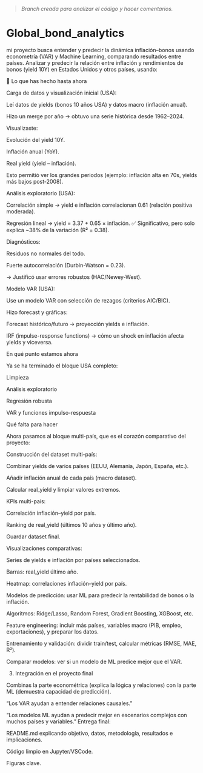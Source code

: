 > *Branch creada para analizar el código y hacer comentarios.*

# Global_bond_analytics
mi proyecto busca entender y predecir la dinámica inflación–bonos usando econometría (VAR) y Machine Learning, comparando resultados entre países.
Analizar y predecir la relación entre inflación y rendimientos de bonos (yield 10Y) en Estados Unidos y otros países, usando:

🔹 Lo que has hecho hasta ahora

Carga de datos y visualización inicial (USA):

Leí datos de yields (bonos 10 años USA) y datos macro (inflación anual).

Hizo un merge por año → obtuvo una serie histórica desde 1962–2024.

Visualizaste:

Evolución del yield 10Y.

Inflación anual (YoY).

Real yield (yield – inflación).

Esto permitió ver los grandes periodos (ejemplo: inflación alta en 70s, yields más bajos post-2008).

Análisis exploratorio (USA):

Correlación simple → yield e inflación correlacionan 0.61 (relación positiva moderada).

Regresión lineal → yield = 3.37 + 0.65 × inflación.
✅ Significativo, pero solo explica ~38% de la variación (R² = 0.38).

Diagnósticos:

Residuos no normales del todo.

Fuerte autocorrelación (Durbin-Watson = 0.23).

→ Justificó usar errores robustos (HAC/Newey-West).

Modelo VAR (USA):

Use un modelo VAR con selección de rezagos (criterios AIC/BIC).

Hizo forecast y gráficas:

Forecast histórico/futuro → proyección yields e inflación.

IRF (impulse-response functions) → cómo un shock en inflación afecta yields y viceversa.

 En qué punto estamos ahora

Ya se ha terminado el bloque USA completo:

Limpieza

Análisis exploratorio

Regresión robusta

VAR y funciones impulso-respuesta

Qué falta para hacer

Ahora pasamos al bloque multi-país, que es el corazón comparativo del proyecto:

Construcción del dataset multi-país:

Combinar yields de varios países (EEUU, Alemania, Japón, España, etc.).

Añadir inflación anual de cada país (macro dataset).

Calcular real_yield y limpiar valores extremos.

KPIs multi-país:

Correlación inflación–yield por país.

Ranking de real_yield (últimos 10 años y último año).

Guardar dataset final.

Visualizaciones comparativas:

Series de yields e inflación por países seleccionados.

Barras: real_yield último año.

Heatmap: correlaciones inflación–yield por país.

Modelos de predicción: usar ML para predecir la rentabilidad de bonos o la inflación.

Algoritmos: Ridge/Lasso, Random Forest, Gradient Boosting, XGBoost, etc.

Feature engineering: incluir más países, variables macro (PIB, empleo, exportaciones), y preparar los datos.

Entrenamiento y validación: dividir train/test, calcular métricas (RMSE, MAE, R²).

Comparar modelos: ver si un modelo de ML predice mejor que el VAR.

3. Integración en el proyecto final

Combinas la parte econométrica (explica la lógica y relaciones) con la parte ML (demuestra capacidad de predicción).


“Los VAR ayudan a entender relaciones causales.”

“Los modelos ML ayudan a predecir mejor en escenarios complejos con muchos países y variables.”
Entrega final:

README.md explicando objetivo, datos, metodología, resultados e implicaciones.

Código limpio en Jupyter/VSCode.

Figuras clave.

